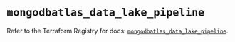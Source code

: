 # `mongodbatlas_data_lake_pipeline`

Refer to the Terraform Registry for docs: [`mongodbatlas_data_lake_pipeline`](https://registry.terraform.io/providers/mongodb/mongodbatlas/1.20.0/docs/resources/data_lake_pipeline).
